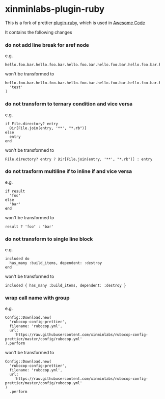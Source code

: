 # xinminlabs-plugin-ruby

This is a fork of prettier [plugin-ruby](https://github.com/prettier/plugin-ruby),
which is used in [Awesome Code](https://awesomecode.io)

It contains the following changes

### do not add line break for aref node

e.g.

```
hello.foo.bar.hello.foo.bar.hello.foo.bar.hello.foo.bar.hello.foo.bar.hello['test']
```

won't be transformed to

```
hello.foo.bar.hello.foo.bar.hello.foo.bar.hello.foo.bar.hello.foo.bar.hello[
  'test'
]
```

### do not transform to ternary condition and vice versa

e.g.

```
if File.directory? entry
  Dir[File.join(entry, '**', "*.rb")]
else
  entry
end
```

won't be transformed to

```
File.directory? entry ? Dir[File.join(entry, '**', "*.rb")] : entry
```

### do not trasform multiline if to inline if and vice versa

e.g.

```
if result
  'foo'
else
  'bar'
end
```

won't be transformed to

```
result ? 'foo' : 'bar'
```

### do not transform to single line block

e.g.

```
included do
  has_many :build_items, dependent: :destroy
end
```

won't be transformed to

```
included { has_many :build_items, dependent: :destroy }
```

### wrap call name with group

e.g.

```
Config::Download.new(
  'rubocop-config-prettier',
  filename: 'rubocop.yml',
  url:
    'https://raw.githubusercontent.com/xinminlabs/rubocop-config-prettier/master/config/rubocop.yml'
).perform
```

won't be transformed to

```
Config::Download.new(
  'rubocop-config-prettier',
  filename: 'rubocop.yml',
  url:
    'https://raw.githubusercontent.com/xinminlabs/rubocop-config-prettier/master/config/rubocop.yml'
)
  .perform
```
